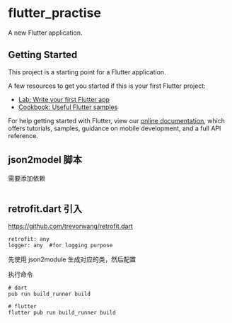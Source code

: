 # flutter_practise

A new Flutter application.

## Getting Started

This project is a starting point for a Flutter application.

A few resources to get you started if this is your first Flutter project:

- [Lab: Write your first Flutter app](https://flutter.dev/docs/get-started/codelab)
- [Cookbook: Useful Flutter samples](https://flutter.dev/docs/cookbook)

For help getting started with Flutter, view our
[online documentation](https://flutter.dev/docs), which offers tutorials,
samples, guidance on mobile development, and a full API reference.


## json2model 脚本
需要添加依赖

```

```

## retrofit.dart 引入

https://github.com/trevorwang/retrofit.dart
```
retrofit: any
logger: any  #for logging purpose
```

先使用 json2module 生成对应的类，然后配置

执行命令

```
# dart
pub run build_runner build

# flutter	
flutter pub run build_runner build
```

